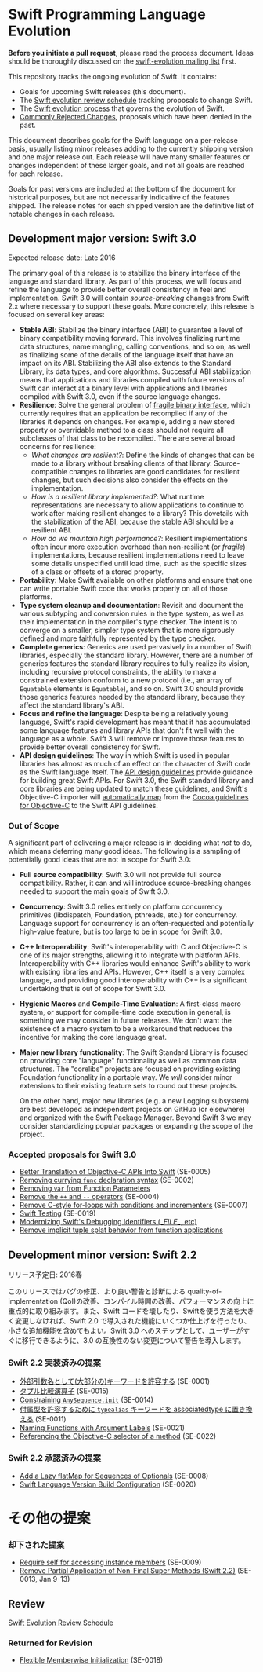 # Swift Programming Language Evolution

**Before you initiate a pull request**, please read the process document. Ideas should be thoroughly discussed on the [swift-evolution mailing list](https://swift.org/community/#swift-evolution) first.

This repository tracks the ongoing evolution of Swift. It contains:

* Goals for upcoming Swift releases (this document).
* The [Swift evolution review schedule](schedule.md) tracking proposals to change Swift.
* The [Swift evolution process](process.md) that governs the evolution of Swift.
* [Commonly Rejected Changes](commonly_proposed.md), proposals which have been denied in the past.

This document describes goals for the Swift language on a per-release
basis, usually listing minor releases adding to the currently shipping
version and one major release out.  Each release will have many
smaller features or changes independent of these larger goals, and not
all goals are reached for each release.

Goals for past versions are included at the bottom of the document for
historical purposes, but are not necessarily indicative of the
features shipped. The release notes for each shipped version are the
definitive list of notable changes in each release.

## Development major version:  Swift 3.0

Expected release date: Late 2016

The primary goal of this release is to stabilize the binary interface
of the language and standard library. As part of this process, we will
focus and refine the language to provide better overall consistency in
feel and implementation. Swift 3.0 will contain *source-breaking*
changes from Swift 2.x where necessary to support these goals. More
concretely, this release is focused on several key areas:

* **Stable ABI**: Stabilize the binary interface (ABI) to guarantee a level of binary compatibility moving forward. This involves finalizing runtime data structures, name mangling, calling conventions, and so on, as well as finalizing some of the details of the language itself that have an impact on its ABI. Stabilizing the ABI also extends to the Standard Library, its data types, and core algorithms. Successful ABI stabilization means that applications and libraries compiled with future versions of Swift can interact at a binary level with applications and libraries compiled with Swift 3.0, even if the source language changes.
* **Resilience**: Solve the general problem of [fragile binary interface](https://en.wikipedia.org/wiki/Fragile_binary_interface_problem), which currently requires that an application be recompiled if any of the libraries it depends on changes. For example, adding a new stored property or overridable method to a class should not require all subclasses of that class to be recompiled. There are several broad concerns for resilience:
  * *What changes are resilient?*: Define the kinds of changes that can be made to a library without breaking clients of that library. Source-compatible changes to libraries are good candidates for resilient changes, but such decisions also consider the effects on the implementation.
  * *How is a resilient library implemented?*: What runtime representations are necessary to allow applications to continue to work after making resilient changes to a library? This dovetails with the stabilization of the ABI, because the stable ABI should be a resilient ABI.
  * *How do we maintain high performance?*: Resilient implementations often incur more execution overhead than non-resilient (or *fragile*) implementations, because resilient implementations need to leave some details unspecified until load time, such as the specific sizes of a class or offsets of a stored property.
* **Portability**: Make Swift available on other platforms and ensure that one can write portable Swift code that works properly on all of those platforms.
* **Type system cleanup and documentation**: Revisit and document the various subtyping and conversion rules in the type system, as well as their implementation in the compiler's type checker. The intent is to converge on a smaller, simpler type system that is more rigorously defined and more faithfully represented by the type checker.
* **Complete generics**: Generics are used pervasively in a number of Swift libraries, especially the standard library. However, there are a number of generics features the standard library requires to fully realize its vision, including recursive protocol constraints, the ability to make a constrained extension conform to a new protocol (i.e., an array of `Equatable` elements is `Equatable`), and so on. Swift 3.0 should provide those generics features needed by the standard library, because they affect the standard library's ABI.
* **Focus and refine the language**: Despite being a relatively young language, Swift's rapid development has meant that it has accumulated some language features and library APIs that don't fit well with the language as a whole. Swift 3 will remove or improve those features to provide better overall consistency for Swift.
* **API design guidelines**: The way in which Swift is used in popular
  libraries has almost as much of an effect on the character of Swift
  code as the Swift language itself. The [API design
  guidelines](https://swift.org/documentation/api-design-guidelines/) provide guidance for
  building great Swift APIs. For Swift 3.0, the Swift standard library
  and core libraries are being updated to match these guidelines, and
  Swift's Objective-C importer will [automatically map](proposals/0005-objective-c-name-translation.md) from the [Cocoa guidelines for
  Objective-C](https://developer.apple.com/library/mac/documentation/Cocoa/Conceptual/CodingGuidelines/CodingGuidelines.html)
  to the Swift API guidelines.

### Out of Scope

A significant part of delivering a major release is in deciding what
*not* to do, which means deferring many good ideas. The following is a
sampling of potentially good ideas that are not in scope for Swift
3.0:

* **Full source compatibility**: Swift 3.0 will not provide full
  source compatibility. Rather, it can and will introduce
  source-breaking changes needed to support the main goals of Swift
  3.0.

* **Concurrency**: Swift 3.0 relies entirely on platform concurrency
  primitives (libdispatch, Foundation, pthreads, etc.) for
  concurrency. Language support for concurrency is an often-requested
  and potentially high-value feature, but is too large to be in scope
  for Swift 3.0.

* **C++ Interoperability**: Swift's interoperability with C and
  Objective-C is one of its major strengths, allowing it to integrate
  with platform APIs. Interoperability with C++ libraries would
  enhance Swift's ability to work with existing libraries and APIs.
  However, C++ itself is a very complex language, and providing good
  interoperability with C++ is a significant undertaking that is out
  of scope for Swift 3.0.

* **Hygienic Macros** and **Compile-Time Evaluation**: A first-class macro
  system, or support for compile-time code execution in general, is something
  we may consider in future releases.  We don't want the existence of a macro
  system to be a workaround that reduces the incentive for making the core
  language great.

* **Major new library functionality**: The Swift Standard Library is focused on
  providing core "language" functionality as well as common data structures.  The
  "corelibs" projects are focused on providing existing Foundation functionality
  in a portable way.  We *will* consider minor extensions to their existing
  feature sets to round out these projects.
 
  On the other hand, major new libraries (e.g. a new Logging subsystem) are
  best developed as independent projects on GitHub (or elsewhere) and organized
  with the Swift Package Manager.  Beyond Swift 3 we may consider standardizing
  popular packages or expanding the scope of the project.  

### Accepted proposals for Swift 3.0

* [Better Translation of Objective-C APIs Into Swift](proposals/0005-objective-c-name-translation.md) (SE-0005)
* [Removing currying `func` declaration syntax](proposals/0002-remove-currying.md) (SE-0002)
* [Removing `var` from Function Parameters](proposals/0003-remove-var-parameters.md)
* [Remove the `++` and `--` operators](proposals/0004-remove-pre-post-inc-decrement.md) (SE-0004)
* [Remove C-style for-loops with conditions and incrementers](proposals/0007-remove-c-style-for-loops.md) (SE-0007)
* [Swift Testing](proposals/0019-package-manager-testing.md) (SE-0019)
* [Modernizing Swift's Debugging Identifiers (\__FILE__, etc)](proposals/0028-modernizing-debug-identifiers.md)
* [Remove implicit tuple splat behavior from function applications](proposals/0029-remove-implicit-tuple-splat.md)

## Development minor version:  Swift 2.2

リリース予定日: 2016春

このリリースではバグの修正、より良い警告と診断による quality-of-implementation (QoI)の改善、コンパイル時間の改善、パフォーマンスの向上に重点的に取り組みます。また、Swift コードを壊したり、Swiftを使う方法を大きく変更しなければ、Swift 2.0 で導入された機能にいくつか仕上げを行ったり、小さな追加機能を含めてもよい。Swift 3.0 へのステップとして、ユーザーがすぐに移行できるように、3.0 の互換性のない変更について警告を導入します。

### Swift 2.2 実装済みの提案

* [外部引数名として(大部分の)キーワードを許容する](proposals/ja/0001-keywords-as-argument-labels.md) (SE-0001)
* [タプル比較演算子](proposals/ja/0015-tuple-comparison-operators.md) (SE-0015)
* [Constraining `AnySequence.init`](proposals/0014-constrained-AnySequence.md) (SE-0014)
* [付属型を許容するために `typealias` キーワードを associatedtype に置き換える](proposals/ja/0011-replace-typealias-associated.md) (SE-0011)
* [Naming Functions with Argument Labels](proposals/0021-generalized-naming.md) (SE-0021)
* [Referencing the Objective-C selector of a method](proposals/0022-objc-selectors.md) (SE-0022)

### Swift 2.2 承認済みの提案
* [Add a Lazy flatMap for Sequences of Optionals](proposals/0008-lazy-flatmap-for-optionals.md) (SE-0008)
* [Swift Language Version Build Configuration](proposals/0020-if-swift-version.md) (SE-0020)

# その他の提案

### 却下された提案
* [Require self for accessing instance members](proposals/0009-require-self-for-accessing-instance-members.md) (SE-0009)
* [Remove Partial Application of Non-Final Super Methods (Swift 2.2)](proposals/0013-remove-partial-application-super.md) (SE-0013, Jan 9-13)

## Review
[Swift Evolution Review Schedule](https://github.com/apple/swift-evolution/blob/master/schedule.md)

### Returned for Revision
* [Flexible Memberwise Initialization](proposals/0018-flexible-memberwise-initialization.md) (SE-0018)
